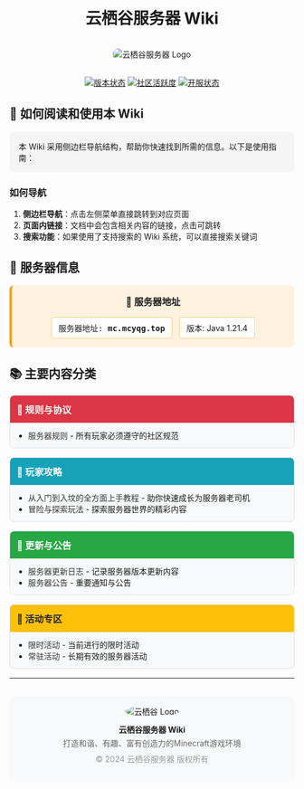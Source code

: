 # <div align="center">云栖谷服务器 Wiki</div>

<div align="center">
  <img src="https://via.placeholder.com/600x200?text=云栖谷服务器" alt="云栖谷服务器 Logo" style="border-radius: 8px; margin: 16px 0;">
  
  [![版本状态](https://img.shields.io/badge/版本-Java%20最新稳定版-brightgreen)](#)
  [![社区活跃度](https://img.shields.io/badge/社区-活跃-blue)](#)
  [![开服状态](https://img.shields.io/badge/状态-长期开放-success)](#)
</div>

## 📖 如何阅读和使用本 Wiki

<div style="background-color: #f5f5f5; padding: 16px; border-radius: 8px;">
本 Wiki 采用侧边栏导航结构，帮助你快速找到所需的信息。以下是使用指南：
</div>

### 如何导航
1. **侧边栏导航**：点击左侧菜单直接跳转到对应页面
2. **页面内链接**：文档中会包含相关内容的链接，点击可跳转
3. **搜索功能**：如果使用了支持搜索的 Wiki 系统，可以直接搜索关键词

## 📌 服务器信息

<div style="display: flex; justify-content: center; margin-bottom: 16px;">
  <div style="background-color: #fff3e0; width: 100%; max-width: 800px; padding: 16px; border-radius: 8px; border-left: 4px solid #ff9800;">
    <h3 style="margin-top: 0; text-align: center;">🚨 服务器地址</h3>
    <div style="display: flex; flex-wrap: wrap; gap: 12px; align-items: center; justify-content: center;">
      <div style="background-color: #fff; padding: 8px 12px; border-radius: 4px; border: 1px solid #ffcc80; font-family: monospace;">
        服务器地址: <strong>mc.mcyqg.top</strong>
      </div>
      <div style="background-color: #fff; padding: 8px 12px; border-radius: 4px; border: 1px solid #ffcc80;">
        版本: Java 1.21.4
      </div>
    </div>
  </div>
</div>

## 📚 主要内容分类

<div style="display: grid; grid-template-columns: repeat(auto-fill, minmax(300px, 1fr)); gap: 16px; margin: 16px 0;">
  <div style="background-color: #f8f9fa; border-radius: 8px; overflow: hidden; border: 1px solid #dee2e6;">
    <div style="background-color: #dc3545; color: white; padding: 12px;">
      <h3 style="margin: 0;">📜 规则与协议</h3>
    </div>
    <div style="padding: 12px;">
      <ul style="margin: 0; padding-left: 20px;">
        <li><a href="rules" style="text-decoration: none; color: #333;">服务器规则</a> - 所有玩家必须遵守的社区规范</li>
      </ul>
    </div>
  </div>
  
  <div style="background-color: #f8f9fa; border-radius: 8px; overflow: hidden; border: 1px solid #dee2e6;">
    <div style="background-color: #17a2b8; color: white; padding: 12px;">
      <h3 style="margin: 0;">📝 玩家攻略</h3>
    </div>
    <div style="padding: 12px;">
      <ul style="margin: 0; padding-left: 20px;">
        <li><a href="guide" style="text-decoration: none; color: #333;">从入门到入坟的全方面上手教程</a> - 助你快速成长为服务器老司机</li>
        <li><a href="adventure" style="text-decoration: none; color: #333;">冒险与探索玩法</a> - 探索服务器世界的精彩内容</li>
      </ul>
    </div>
  </div>
  
  <div style="background-color: #f8f9fa; border-radius: 8px; overflow: hidden; border: 1px solid #dee2e6;">
    <div style="background-color: #28a745; color: white; padding: 12px;">
      <h3 style="margin: 0;">📢 更新与公告</h3>
    </div>
    <div style="padding: 12px;">
      <ul style="margin: 0; padding-left: 20px;">
        <li><a href="changelog" style="text-decoration: none; color: #333;">服务器更新日志</a> - 记录服务器版本更新内容</li>
        <li><a href="announcements" style="text-decoration: none; color: #333;">服务器公告</a> - 重要通知与公告</li>
      </ul>
    </div>
  </div>
  
  <div style="background-color: #f8f9fa; border-radius: 8px; overflow: hidden; border: 1px solid #dee2e6;">
    <div style="background-color: #ffc107; color: #212529; padding: 12px;">
      <h3 style="margin: 0;">🎉 活动专区</h3>
    </div>
    <div style="padding: 12px;">
      <ul style="margin: 0; padding-left: 20px;">
        <li><a href="timed-events" style="text-decoration: none; color: #333;">限时活动</a> - 当前进行的限时活动</li>
        <li><a href="ongoing-events" style="text-decoration: none; color: #333;">常驻活动</a> - 长期有效的服务器活动</li>
      </ul>
    </div>
  </div>
</div>

---

<div style="text-align: center; margin-top: 32px; padding: 16px; border-radius: 8px; background-color: #f8f9fa;">
  <img src="https://via.placeholder.com/100x100?text=Logo" alt="云栖谷 Logo" style="border-radius: 50%; margin-bottom: 12px;">
  <p style="margin: 0; font-weight: bold;">云栖谷服务器 Wiki</p>
  <p style="margin: 4px 0; color: #666;">打造和谐、有趣、富有创造力的Minecraft游戏环境</p>
  <p style="margin-top: 8px; color: #999; font-size: 14px;">&copy; 2024 云栖谷服务器 版权所有</p>
</div>
